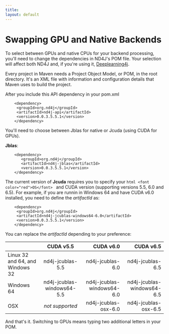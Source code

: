 ```yaml
---
title: 
layout: default
---
```


# Swapping GPU and Native Backends

To select between GPUs and native CPUs for your backend processing, you'll need to change the dependencies in ND4J's POM file. Your selection will affect both ND4J and, if you're using it, [Deeplearning4j](http://deeplearning4j.org/).

Every project in Maven needs a Project Object Model, or POM, in the root directory. It's an XML file with information and configuration details that Maven uses to build the project.

After you include this API dependency in your pom.xml

        <dependency>
         <groupId>org.nd4j</groupId>
         <artifactId>nd4j-api</artifactId>
         <version>0.0.3.5.5.1</version>
        </dependency>

You'll need to choose between Jblas for native or Jcuda (using CUDA for GPUs).

__Jblas__:

        <dependency>
           <groupId>org.nd4j</groupId>
           <artifactId>nd4j-jblas</artifactId>
           <version>0.0.3.5.5.1</version>
        </dependency>

The current version of __Jcuda__ requires you to specify your ```html <font color="red">OS</font> ``` and CUDA version (supporting versions 5.5, 6.0 and 6.5). For example, if you are runnin in Windows 64 and have CUDA v6.0 installed, you need to define the _artifactId_ as:

        <dependency>
         <groupId>org.nd4j</groupId>
         <artifactId>nd4j-jcublas-windows64-6.0</artifactId>
         <version>0.0.3.5.5.1</version>
        </dependency>

You can replace the _artifactId_ depending to your preference:

|                                 | CUDA v5.5                  | CUDA v6.0                  | CUDA v6.5                  |
| ------------------------------- |:--------------------------:| --------------------------:|---------------------------:|
| Linux 32 and 64, and Windows 32 | nd4j-jcublas-5.5           | nd4j-jcublas-6.0           | nd4j-jcublas-6.5           |
| Windows 64                      | nd4j-jcublas-windows64-5.5 | nd4j-jcublas-windows64-6.0 | nd4j-jcublas-windows64-6.5 |
| OSX                             | _not supported_            | nd4j-jcublas-osx-6.0       | nd4j-jcublas-osx-6.5       |

And that's it. Switching to GPUs means typing two additional letters in your POM.
